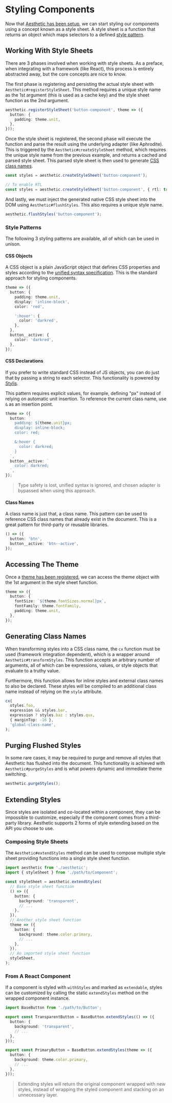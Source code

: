 # Styling Components

Now that [Aesthetic has been setup](./setup.md), we can start styling our components using a concept
known as a style sheet. A style sheet is a function that returns an object which maps selectors to a
defined [style pattern](#style-patterns).

## Working With Style Sheets

There are 3 phases involved when working with style sheets. As a preface, when integrating with a
framework (like React), this process is entirely abstracted away, but the core concepts are nice to
know.

The first phase is registering and persisting the actual style sheet with
`Aesthetic#registerStyleSheet`. This method requires a unique style name as the 1st argument (this
is used as a cache key) and the style sheet function as the 2nd argument.

```ts
aesthetic.registerStyleSheet('button-component', theme => ({
  button: {
    padding: theme.unit,
  },
}));
```

Once the style sheet is registered, the second phase will execute the function and parse the result
using the underlying adapter (like Aphrodite). This is triggered by the `Aesthetic#createStyleSheet`
method, which requires the unique style name from the previous example, and returns a cached and
parsed style sheet. This parsed style sheet is then used to generate
[CSS class names](#generating-class-names).

```ts
const styles = aesthetic.createStyleSheet('button-component');

// To enable RTL
const styles = aesthetic.createStyleSheet('button-component', { rtl: true });
```

And lastly, we must inject the generated native CSS style sheet into the DOM using
`Aesthetic#flushStyles`. This also requires a unique style name.

```ts
aesthetic.flushStyles('button-component');
```

### Style Patterns

The following 3 styling patterns are available, all of which can be used in unison.

#### CSS Objects

A CSS object is a plain JavaScript object that defines CSS properties and styles according to the
[unified syntax specification](./unified). This is the standard approach for styling components.

```ts
theme => ({
  button: {
    padding: theme.unit,
    display: 'inline-block',
    color: 'red',

    ':hover': {
      color: 'darkred',
    },
  },
  button__active: {
    color: 'darkred',
  },
});
```

#### CSS Declarations

If you prefer to write standard CSS instead of JS objects, you can do just that by passing a string
to each selector. This functionality is powered by [Stylis](https://github.com/thysultan/stylis.js).

This pattern requires explicit values, for example, defining "px" instead of relying on automatic
unit insertion. To reference the current class name, use `&` as an insertion point.

```ts
theme => ({
  button: `
    padding: ${theme.unit}px;
    display: inline-block;
    color: red;

    &:hover {
      color: darkred;
    }
  `,
  button__active: `
    color: darkred;
  `,
});
```

> Type safety is lost, unified syntax is ignored, and chosen adapter is bypassed when using this
> approach.

#### Class Names

A class name is just that, a class name. This pattern can be used to reference CSS class names that
already exist in the document. This is a great pattern for third-party or reusable libraries.

```ts
() => ({
  button: 'btn',
  button__active: 'btn--active',
});
```

## Accessing The Theme

Once a [theme has been registered](./theme.md), we can access the theme object with the 1st argument
in the style sheet function.

```ts
theme => ({
  button: {
    fontSize: `${theme.fontSizes.normal}px`,
    fontFamily: theme.fontFamily,
    padding: theme.unit,
  },
});
```

## Generating Class Names

When transforming styles into a CSS class name, the `cx` function must be used (framework
integration dependent), which is a wrapper around `Aesthetic#transformStyles`. This function accepts
an arbitrary number of arguments, all of which can be expressions, values, or style objects that
evaluate to a truthy value.

Furthermore, this function allows for inline styles and external class names to also be declared.
These styles will be compiled to an additional class name instead of relying on the `style`
attribute.

```ts
cx(
  styles.foo,
  expression && styles.bar,
  expression ? styles.baz : styles.qux,
  { marginTop: -16 },
  'global-class-name',
);
```

## Purging Flushed Styles

In some rare cases, it may be required to purge and remove all styles that Aesthetic has flushed
into the document. This functionality is achieved with `Aesthetic#purgeStyles` and is what powers
dynamic and immediate theme switching.

```ts
aesthetic.purgeStyles();
```

## Extending Styles

Since styles are isolated and co-located within a component, they can be impossible to customize,
especially if the component comes from a third-party library. Aesthetic supports 2 forms of style
extending based on the API you choose to use.

### Composing Style Sheets

The `Aesthetic#extendStyles` method can be used to compose multiple style sheet providing functions
into a single style sheet function.

```ts
import aesthetic from './aesthetic';
import { styleSheet } from './path/to/Component';

const styleSheet = aesthetic.extendStyles(
  // Base style sheet function
  () => ({
    button: {
      background: 'transparent',
      // ...
    },
  }),
  // Another style sheet function
  theme => ({
    button: {
      background: theme.color.primary,
      // ...
    },
  }),
  // An imported style sheet function
  styleSheet,
);
```

### From A React Component

If a component is styled with `withStyles` and marked as `extendable`, styles can be customized by
calling the static `extendStyles` method on the wrapped component instance.

```ts
import BaseButton from './path/to/Button';

export const TransparentButton = BaseButton.extendStyles(() => ({
  button: {
    background: 'transparent',
    // ...
  },
}));

export const PrimaryButton = BaseButton.extendStyles(theme => ({
  button: {
    background: theme.color.primary,
    // ...
  },
}));
```

> Extending styles will return the original component wrapped with new styles, instead of wrapping
> the styled component and stacking on an unnecessary layer.
